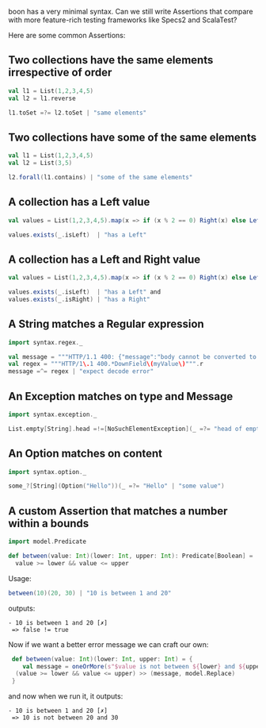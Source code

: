 boon has a very minimal syntax. Can we still write Assertions that compare with more feature-rich testing frameworks like Specs2 and ScalaTest?

Here are some common Assertions:

## Two collections have the same elements irrespective of order

```scala
val l1 = List(1,2,3,4,5)
val l2 = l1.reverse

l1.toSet =?= l2.toSet | "same elements"
```

## Two collections have some of the same elements

```scala
val l1 = List(1,2,3,4,5)
val l2 = List(3,5)

l2.forall(l1.contains) | "some of the same elements"
```

## A collection has a Left value

```scala
val values = List(1,2,3,4,5).map(x => if (x % 2 == 0) Right(x) else Left(x))

values.exists(_.isLeft)  | "has a Left"
```

## A collection has a Left and Right value

```scala
val values = List(1,2,3,4,5).map(x => if (x % 2 == 0) Right(x) else Left(x))

values.exists(_.isLeft)  | "has a Left" and
values.exists(_.isRight) | "has a Right"
```

## A String matches a Regular expression

```scala
import syntax.regex._

val message = """HTTP/1.1 400: {"message":"body cannot be converted to Test: CNil: El(DownField(myValue)"}"""
val regex = """HTTP/1\.1 400.*DownField\(myValue\)""".r
message =^= regex | "expect decode error"
```

## An Exception matches on type and Message

```scala
import syntax.exception._

List.empty[String].head =!=[NoSuchElementException](_ =?= "head of empty list" | "head on empty List")
```

## An Option matches on content

```scala
import syntax.option._

some_?[String](Option("Hello"))(_ =?= "Hello" | "some value")
```

## A custom Assertion that matches a number within a bounds



```scala
import model.Predicate

def between(value: Int)(lower: Int, upper: Int): Predicate[Boolean] =
  value >= lower && value <= upper
```

Usage:

```scala
between(10)(20, 30) | "10 is between 1 and 20"
```

outputs:

```
- 10 is between 1 and 20 [✗]
 => false != true
```

Now if we want a better error message we can craft our own:

```scala
 def between(value: Int)(lower: Int, upper: Int) = {
    val message = oneOrMore(s"$value is not between ${lower} and ${upper}")
  (value >= lower && value <= upper) >> (message, model.Replace)
 }
```

and now when we run it, it outputs:

```
- 10 is between 1 and 20 [✗]
 => 10 is not between 20 and 30
```